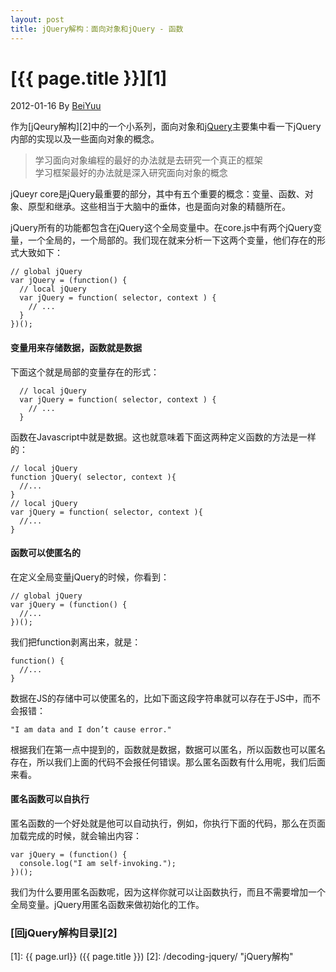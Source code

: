 ```yaml
---
layout: post
title: jQuery解构：面向对象和jQuery - 函数
---
```

# [{{ page.title }}][1]
2012-01-16 By [BeiYuu][]

作为[jQeury解构][2]中的一个小系列，面向对象和[jQuery][]主要集中看一下jQuery内部的实现以及一些面向对象的概念。

> 学习面向对象编程的最好的办法就是去研究一个真正的框架  
> 学习框架最好的办法就是深入研究面向对象的概念

jQueyr core是jQuery最重要的部分，其中有五个重要的概念：变量、函数、对象、原型和继承。这些相当于大脑中的垂体，也是面向对象的精髓所在。

jQuery所有的功能都包含在jQuery这个全局变量中。在core.js中有两个jQuery变量，一个全局的，一个局部的。我们现在就来分析一下这两个变量，他们存在的形式大致如下：

    // global jQuery
    var jQuery = (function() {
      // local jQuery
      var jQuery = function( selector, context ) {
        // ...
      }
    })();

#### 变量用来存储数据，函数就是数据
下面这个就是局部的变量存在的形式：

      // local jQuery
      var jQuery = function( selector, context ) {
        // ...
      }

函数在Javascript中就是数据。这也就意味着下面这两种定义函数的方法是一样的：

    // local jQuery
    function jQuery( selector, context ){
      //...
    }
    // local jQuery
    var jQuery = function( selector, context ){
      //...
    }

#### 函数可以使匿名的
在定义全局变量jQuery的时候，你看到：

    // global jQuery
    var jQuery = (function() {
      //...
    })();

我们把function剥离出来，就是：

    function() {
      //...
    }

数据在JS的存储中可以使匿名的，比如下面这段字符串就可以存在于JS中，而不会报错：

    "I am data and I don’t cause error."

根据我们在第一点中提到的，函数就是数据，数据可以匿名，所以函数也可以匿名存在，所以我们上面的代码不会报任何错误。那么匿名函数有什么用呢，我们后面来看。

#### 匿名函数可以自执行
匿名函数的一个好处就是他可以自动执行，例如，你执行下面的代码，那么在页面加载完成的时候，就会输出内容：

    var jQuery = (function() {
      console.log("I am self-invoking.");
    })();

我们为什么要用匿名函数呢，因为这样你就可以让函数执行，而且不需要增加一个全局变量。jQuery用匿名函数来做初始化的工作。

### [回jQuery解构目录][2]
[BeiYuu]:    http://beiyuu.com  "BeiYuu"
[jQuery]:   http://jquery.com/ "jQuery"
[1]:    {{ page.url}}  ({{ page.title }})
[2]:    /decoding-jquery/ "jQuery解构"
